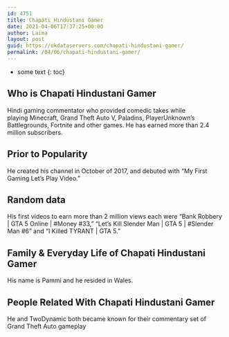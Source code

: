 ```yaml
---
id: 4751
title: Chapati Hindustani Gamer
date: 2021-04-06T17:37:25+00:00
author: Laima
layout: post
guid: https://ukdataservers.com/chapati-hindustani-gamer/
permalink: /04/06/chapati-hindustani-gamer/
---
```


* some text
{: toc}


## Who is Chapati Hindustani Gamer
                  
                  
                  
Hindi gaming commentator who provided comedic takes while playing Minecraft, Grand Theft Auto V, Paladins, PlayerUnknown&#8217;s Battlegrounds, Fortnite and other games. He has earned more than 2.4 million subscribers. 
                  
              
            
              
            
                
                
                
## Prior to Popularity
                  
                  
                  
He created his channel in October of 2017, and debuted with &#8220;My First Gaming Let&#8217;s Play Video.&#8221; 
                  
              
            
              
            
                
                
                
## Random data
                  
                  
                  
His first videos to earn more than 2 million views each were &#8220;Bank Robbery | GTA 5 Online | #Money #33,&#8221; &#8220;Let&#8217;s Kill Slender Man | GTA 5 | #Slender Man #6&#8221; and &#8220;I Killed TYRANT | GTA 5.&#8221; 
                  
              
            
              
            
                
                
                
## Family & Everyday Life of Chapati Hindustani Gamer
                  
                  
                  
His name is Pammi and he resided in Wales. 
                  
              
            
              
            
                
                
                
## People Related With Chapati Hindustani Gamer
                  
                  
                  
He and TwoDynamic both became known for their commentary set of Grand Theft Auto gameplay
                  
              
            
              
            
                
              
            
              
              
            
            
              
            
          
          
          